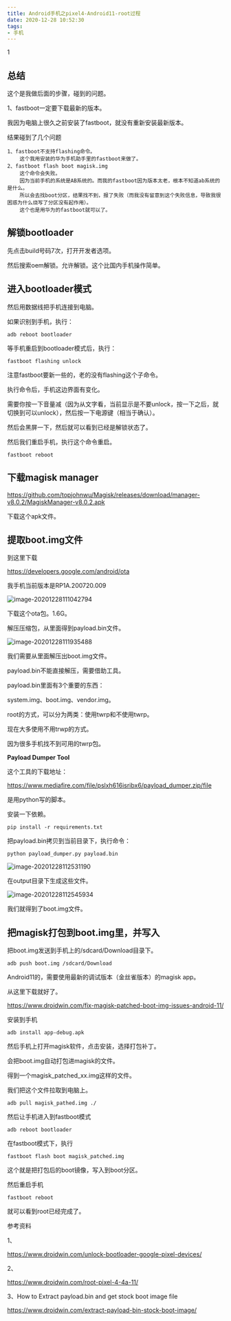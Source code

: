 ```yaml
---
title: Android手机之pixel4-Android11-root过程
date: 2020-12-28 10:52:30
tags:
- 手机
---
```


1

## 总结

这个是我做后面的步骤，碰到的问题。

1、fastboot一定要下载最新的版本。

我因为电脑上很久之前安装了fastboot，就没有重新安装最新版本。

结果碰到了几个问题

```
1、fastboot不支持flashing命令。
	这个我用安装的华为手机助手里的fastboot来做了。
2、fastboot flash boot magisk.img
	这个命令会失败。
	因为当前手机的系统是AB系统的。而我的fastboot因为版本太老，根本不知道ab系统的是什么。
	所以会去找boot分区，结果找不到，报了失败（而我没有留意到这个失败信息，导致我很困惑为什么烧写了分区没有起作用）。
	这个也是用华为的fastboot就可以了。
```



## 解锁bootloader

先点击build号码7次，打开开发者选项。

然后搜索oem解锁。允许解锁。这个比国内手机操作简单。

## 进入bootloader模式	

然后用数据线把手机连接到电脑。

如果识别到手机，执行：

```
adb reboot bootloader
```

等手机重启到bootloader模式后，执行：

```
fastboot flashing unlock
```

注意fastboot要新一些的，老的没有flashing这个子命令。

执行命令后，手机这边界面有变化。

需要你按一下音量减（因为从文字看，当前显示是不要unlock，按一下之后，就切换到可以unlock），然后按一下电源键（相当于确认）。

然后会黑屏一下，然后就可以看到已经是解锁状态了。

然后我们重启手机，执行这个命令重启。

```
fastboot reboot
```

## 下载magisk manager

https://github.com/topjohnwu/Magisk/releases/download/manager-v8.0.2/MagiskManager-v8.0.2.apk

下载这个apk文件。

## 提取boot.img文件

到这里下载

https://developers.google.com/android/ota

我手机当前版本是RP1A.200720.009

![image-20201228111042794](https://gitee.com/teddyxiong53/playopenwrt_pic/raw/master/image-20201228111042794.png)

下载这个ota包。1.6G。

解压压缩包，从里面得到payload.bin文件。

![image-20201228111935488](https://gitee.com/teddyxiong53/playopenwrt_pic/raw/master/image-20201228111935488.png)

我们需要从里面解压出boot.img文件。

payload.bin不能直接解压，需要借助工具。

payload.bin里面有3个重要的东西：

system.img、boot.img、vendor.img。

root的方式，可以分为两类：使用twrp和不使用twrp。

现在大多使用不用trwp的方式。

因为很多手机找不到可用的twrp包。

**Payload Dumper Tool**

这个工具的下载地址：

https://www.mediafire.com/file/pslxh616isribx6/payload_dumper.zip/file

是用python写的脚本。

安装一下依赖。

```
pip install -r requirements.txt
```

把payload.bin拷贝到当前目录下，执行命令：

```
python payload_dumper.py payload.bin
```

![image-20201228112531190](https://gitee.com/teddyxiong53/playopenwrt_pic/raw/master/image-20201228112531190.png)

在output目录下生成这些文件。

![image-20201228112545934](https://gitee.com/teddyxiong53/playopenwrt_pic/raw/master/image-20201228112545934.png)

我们就得到了boot.img文件。

## 把magisk打包到boot.img里，并写入

把boot.img发送到手机上的/sdcard/Download目录下。

```
adb push boot.img /sdcard/Download
```

Android11的，需要使用最新的调试版本（金丝雀版本）的magisk app。

从这里下载就好了。

https://www.droidwin.com/fix-magisk-patched-boot-img-issues-android-11/

安装到手机

```
adb install app-debug.apk
```

然后手机上打开magisk软件，点击安装，选择打包补丁。

会把boot.img自动打包进magisk的文件。

得到一个magisk_patched_xx.img这样的文件。

我们把这个文件拉取到电脑上。

```
adb pull magisk_pathed.img ./
```

然后让手机进入到fastboot模式

```
adb reboot bootloader
```

在fastboot模式下，执行

```
fastboot flash boot magisk_patched.img
```

这个就是把打包后的boot镜像，写入到boot分区。

然后重启手机

```
fastboot reboot
```

就可以看到root已经完成了。









参考资料

1、

https://www.droidwin.com/unlock-bootloader-google-pixel-devices/

2、

https://www.droidwin.com/root-pixel-4-4a-11/

3、How to Extract payload.bin and get stock boot image file

https://www.droidwin.com/extract-payload-bin-stock-boot-image/